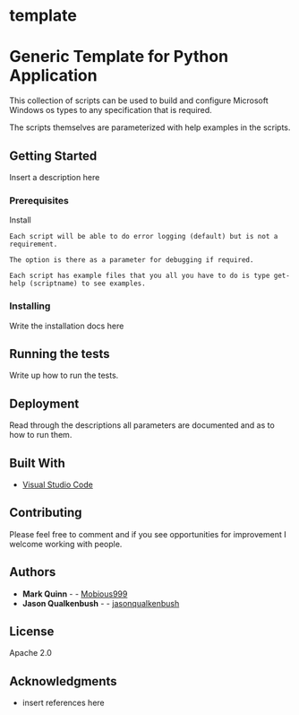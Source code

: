 # template
# Generic Template for Python Application

This collection of scripts can be used to build and configure Microsoft Windows os types to any specification that is required.

The scripts themselves are parameterized with help examples in the scripts.

## Getting Started

Insert a description here


### Prerequisites

Install

```
Each script will be able to do error logging (default) but is not a requirement. 

The option is there as a parameter for debugging if required.

Each script has example files that you all you have to do is type get-help (scriptname) to see examples.

```
### Installing

Write the installation docs here

## Running the tests

Write up how to run the tests.

## Deployment

Read through the descriptions all parameters are documented and as to how to run them.

## Built With

* [Visual Studio Code](https://code.visualstudio.com/)

## Contributing

Please feel free to comment and if you see opportunities for improvement I welcome working with people.

## Authors

* **Mark Quinn** - - [Mobious999](https://github.com/mobious999)
* **Jason Qualkenbush** - - [jasonqualkenbush](https://github.com/jasonqualkenbush)

## License

Apache 2.0

## Acknowledgments

* insert references here

